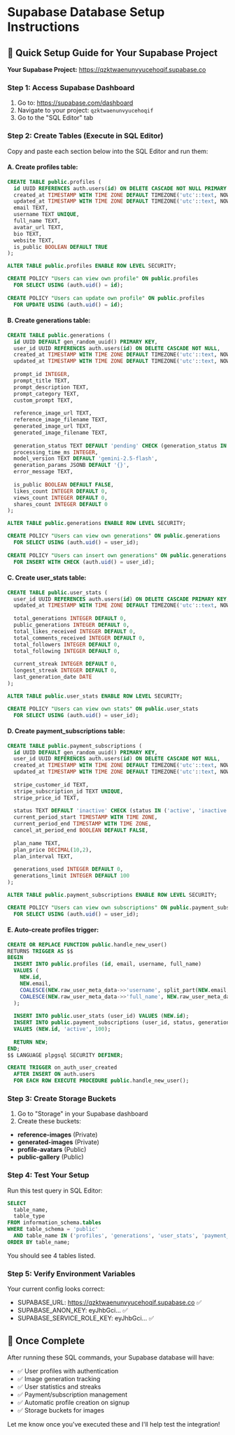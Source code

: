 # Supabase Database Setup Instructions

## 🎯 Quick Setup Guide for Your Supabase Project

**Your Supabase Project:** https://qzktwaenunvyucehoqif.supabase.co

### Step 1: Access Supabase Dashboard
1. Go to: https://supabase.com/dashboard
2. Navigate to your project: `qzktwaenunvyucehoqif`
3. Go to the "SQL Editor" tab

### Step 2: Create Tables (Execute in SQL Editor)
Copy and paste each section below into the SQL Editor and run them:

#### A. Create profiles table:
```sql
CREATE TABLE public.profiles (
  id UUID REFERENCES auth.users(id) ON DELETE CASCADE NOT NULL PRIMARY KEY,
  created_at TIMESTAMP WITH TIME ZONE DEFAULT TIMEZONE('utc'::text, NOW()) NOT NULL,
  updated_at TIMESTAMP WITH TIME ZONE DEFAULT TIMEZONE('utc'::text, NOW()) NOT NULL,
  email TEXT,
  username TEXT UNIQUE,
  full_name TEXT,
  avatar_url TEXT,
  bio TEXT,
  website TEXT,
  is_public BOOLEAN DEFAULT TRUE
);

ALTER TABLE public.profiles ENABLE ROW LEVEL SECURITY;

CREATE POLICY "Users can view own profile" ON public.profiles
  FOR SELECT USING (auth.uid() = id);
  
CREATE POLICY "Users can update own profile" ON public.profiles
  FOR UPDATE USING (auth.uid() = id);
```

#### B. Create generations table:
```sql
CREATE TABLE public.generations (
  id UUID DEFAULT gen_random_uuid() PRIMARY KEY,
  user_id UUID REFERENCES auth.users(id) ON DELETE CASCADE NOT NULL,
  created_at TIMESTAMP WITH TIME ZONE DEFAULT TIMEZONE('utc'::text, NOW()) NOT NULL,
  updated_at TIMESTAMP WITH TIME ZONE DEFAULT TIMEZONE('utc'::text, NOW()) NOT NULL,
  
  prompt_id INTEGER,
  prompt_title TEXT,
  prompt_description TEXT,
  prompt_category TEXT,
  custom_prompt TEXT,
  
  reference_image_url TEXT,
  reference_image_filename TEXT,
  generated_image_url TEXT,
  generated_image_filename TEXT,
  
  generation_status TEXT DEFAULT 'pending' CHECK (generation_status IN ('pending', 'processing', 'completed', 'failed')),
  processing_time_ms INTEGER,
  model_version TEXT DEFAULT 'gemini-2.5-flash',
  generation_params JSONB DEFAULT '{}',
  error_message TEXT,
  
  is_public BOOLEAN DEFAULT FALSE,
  likes_count INTEGER DEFAULT 0,
  views_count INTEGER DEFAULT 0,
  shares_count INTEGER DEFAULT 0
);

ALTER TABLE public.generations ENABLE ROW LEVEL SECURITY;

CREATE POLICY "Users can view own generations" ON public.generations
  FOR SELECT USING (auth.uid() = user_id);
  
CREATE POLICY "Users can insert own generations" ON public.generations
  FOR INSERT WITH CHECK (auth.uid() = user_id);
```

#### C. Create user_stats table:
```sql
CREATE TABLE public.user_stats (
  user_id UUID REFERENCES auth.users(id) ON DELETE CASCADE PRIMARY KEY,
  updated_at TIMESTAMP WITH TIME ZONE DEFAULT TIMEZONE('utc'::text, NOW()) NOT NULL,
  
  total_generations INTEGER DEFAULT 0,
  public_generations INTEGER DEFAULT 0,
  total_likes_received INTEGER DEFAULT 0,
  total_comments_received INTEGER DEFAULT 0,
  total_followers INTEGER DEFAULT 0,
  total_following INTEGER DEFAULT 0,
  
  current_streak INTEGER DEFAULT 0,
  longest_streak INTEGER DEFAULT 0,
  last_generation_date DATE
);

ALTER TABLE public.user_stats ENABLE ROW LEVEL SECURITY;

CREATE POLICY "Users can view own stats" ON public.user_stats
  FOR SELECT USING (auth.uid() = user_id);
```

#### D. Create payment_subscriptions table:
```sql
CREATE TABLE public.payment_subscriptions (
  id UUID DEFAULT gen_random_uuid() PRIMARY KEY,
  user_id UUID REFERENCES auth.users(id) ON DELETE CASCADE NOT NULL,
  created_at TIMESTAMP WITH TIME ZONE DEFAULT TIMEZONE('utc'::text, NOW()) NOT NULL,
  updated_at TIMESTAMP WITH TIME ZONE DEFAULT TIMEZONE('utc'::text, NOW()) NOT NULL,
  
  stripe_customer_id TEXT,
  stripe_subscription_id TEXT UNIQUE,
  stripe_price_id TEXT,
  
  status TEXT DEFAULT 'inactive' CHECK (status IN ('active', 'inactive', 'cancelled', 'past_due', 'trialing')),
  current_period_start TIMESTAMP WITH TIME ZONE,
  current_period_end TIMESTAMP WITH TIME ZONE,
  cancel_at_period_end BOOLEAN DEFAULT FALSE,
  
  plan_name TEXT,
  plan_price DECIMAL(10,2),
  plan_interval TEXT,
  
  generations_used INTEGER DEFAULT 0,
  generations_limit INTEGER DEFAULT 100
);

ALTER TABLE public.payment_subscriptions ENABLE ROW LEVEL SECURITY;

CREATE POLICY "Users can view own subscriptions" ON public.payment_subscriptions
  FOR SELECT USING (auth.uid() = user_id);
```

#### E. Auto-create profiles trigger:
```sql
CREATE OR REPLACE FUNCTION public.handle_new_user()
RETURNS TRIGGER AS $$
BEGIN
  INSERT INTO public.profiles (id, email, username, full_name)
  VALUES (
    NEW.id,
    NEW.email,
    COALESCE(NEW.raw_user_meta_data->>'username', split_part(NEW.email, '@', 1)),
    COALESCE(NEW.raw_user_meta_data->>'full_name', NEW.raw_user_meta_data->>'name')
  );
  
  INSERT INTO public.user_stats (user_id) VALUES (NEW.id);
  INSERT INTO public.payment_subscriptions (user_id, status, generations_limit) 
  VALUES (NEW.id, 'active', 100);
  
  RETURN NEW;
END;
$$ LANGUAGE plpgsql SECURITY DEFINER;

CREATE TRIGGER on_auth_user_created
  AFTER INSERT ON auth.users
  FOR EACH ROW EXECUTE PROCEDURE public.handle_new_user();
```

### Step 3: Create Storage Buckets
1. Go to "Storage" in your Supabase dashboard
2. Create these buckets:

- **reference-images** (Private)
- **generated-images** (Private)  
- **profile-avatars** (Public)
- **public-gallery** (Public)

### Step 4: Test Your Setup
Run this test query in SQL Editor:
```sql
SELECT 
  table_name, 
  table_type 
FROM information_schema.tables 
WHERE table_schema = 'public' 
  AND table_name IN ('profiles', 'generations', 'user_stats', 'payment_subscriptions')
ORDER BY table_name;
```

You should see 4 tables listed.

### Step 5: Verify Environment Variables
Your current config looks correct:
- SUPABASE_URL: https://qzktwaenunvyucehoqif.supabase.co ✅
- SUPABASE_ANON_KEY: eyJhbGci... ✅  
- SUPABASE_SERVICE_ROLE_KEY: eyJhbGci... ✅

## 🎉 Once Complete
After running these SQL commands, your Supabase database will have:
- ✅ User profiles with authentication
- ✅ Image generation tracking  
- ✅ User statistics and streaks
- ✅ Payment/subscription management
- ✅ Automatic profile creation on signup
- ✅ Storage buckets for images

Let me know once you've executed these and I'll help test the integration!
